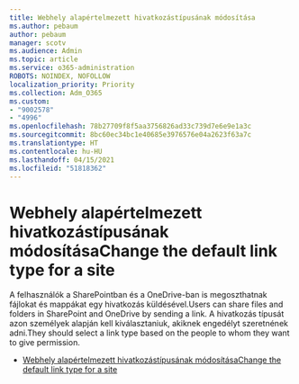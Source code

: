 ```yaml
---
title: Webhely alapértelmezett hivatkozástípusának módosítása
ms.author: pebaum
author: pebaum
manager: scotv
ms.audience: Admin
ms.topic: article
ms.service: o365-administration
ROBOTS: NOINDEX, NOFOLLOW
localization_priority: Priority
ms.collection: Adm_O365
ms.custom:
- "9002578"
- "4996"
ms.openlocfilehash: 78b27709f8f5aa3756826ad33c739d7e6e9e1a3c
ms.sourcegitcommit: 8bc60ec34bc1e40685e3976576e04a2623f63a7c
ms.translationtype: HT
ms.contentlocale: hu-HU
ms.lasthandoff: 04/15/2021
ms.locfileid: "51818362"
---
```

# <a name="change-the-default-link-type-for-a-site"></a><span data-ttu-id="c8eea-102">Webhely alapértelmezett hivatkozástípusának módosítása</span><span class="sxs-lookup"><span data-stu-id="c8eea-102">Change the default link type for a site</span></span>

<span data-ttu-id="c8eea-103">A felhasználók a SharePointban és a OneDrive-ban is megoszthatnak fájlokat és mappákat egy hivatkozás küldésével.</span><span class="sxs-lookup"><span data-stu-id="c8eea-103">Users can share files and folders in SharePoint and OneDrive by sending a link.</span></span> <span data-ttu-id="c8eea-104">A hivatkozás típusát azon személyek alapján kell kiválasztaniuk, akiknek engedélyt szeretnének adni.</span><span class="sxs-lookup"><span data-stu-id="c8eea-104">They should select a link type based on the people to whom they want to give permission.</span></span>

- [<span data-ttu-id="c8eea-105">Webhely alapértelmezett hivatkozástípusának módosítása</span><span class="sxs-lookup"><span data-stu-id="c8eea-105">Change the default link type for a site</span></span>](https://docs.microsoft.com/sharepoint/change-default-sharing-link)
